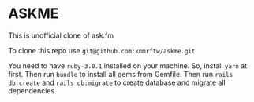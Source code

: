 # ASKME

This is unofficial clone of ask.fm

To clone this repo use `git@github.com:knmrftw/askme.git`

You need to have `ruby-3.0.1` installed on your machine. 
So, install `yarn` at first. Then run `bundle` to install all gems from Gemfile. 
Then run `rails db:create` and `rails db:migrate` to create database and migrate all dependencies.
